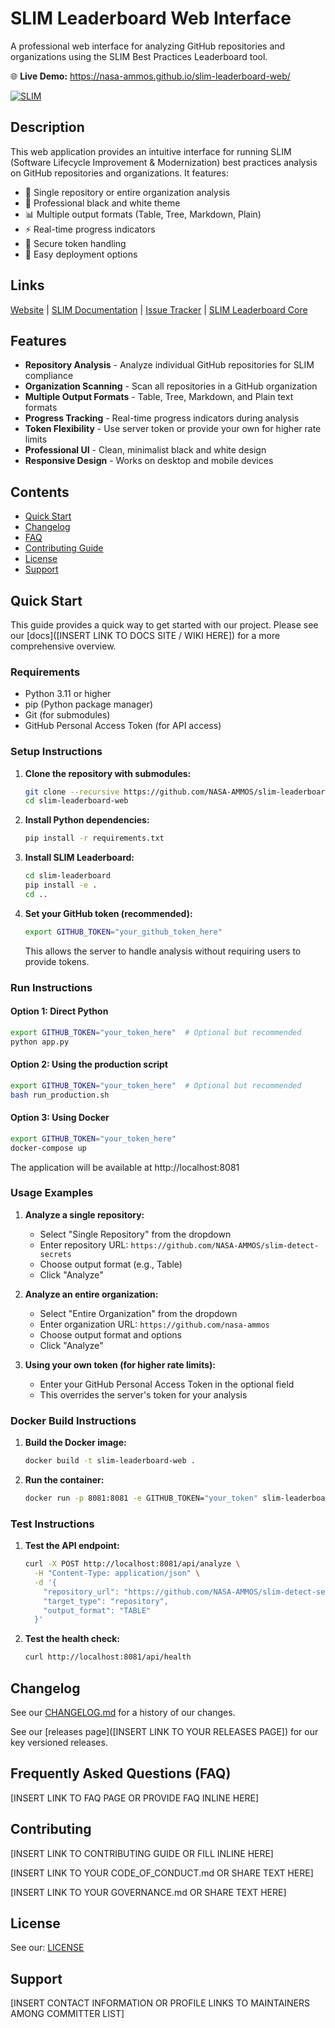# SLIM Leaderboard Web Interface

A professional web interface for analyzing GitHub repositories and organizations using the SLIM Best Practices Leaderboard tool.

🌐 **Live Demo:** https://nasa-ammos.github.io/slim-leaderboard-web/

[![SLIM](https://img.shields.io/badge/Best%20Practices%20from-SLIM-blue)](https://nasa-ammos.github.io/slim/)

## Description

This web application provides an intuitive interface for running SLIM (Software Lifecycle Improvement & Modernization) best practices analysis on GitHub repositories and organizations. It features:

- 🎯 Single repository or entire organization analysis
- 🎨 Professional black and white theme
- 📊 Multiple output formats (Table, Tree, Markdown, Plain)
- ⚡ Real-time progress indicators
- 🔐 Secure token handling
- 🚀 Easy deployment options

## Links

[Website](https://nasa-ammos.github.io/slim-leaderboard-web/) | [SLIM Documentation](https://nasa-ammos.github.io/slim/) | [Issue Tracker](https://github.com/NASA-AMMOS/slim-leaderboard-web/issues) | [SLIM Leaderboard Core](https://github.com/NASA-AMMOS/slim-leaderboard)

## Features

* **Repository Analysis** - Analyze individual GitHub repositories for SLIM compliance
* **Organization Scanning** - Scan all repositories in a GitHub organization
* **Multiple Output Formats** - Table, Tree, Markdown, and Plain text formats
* **Progress Tracking** - Real-time progress indicators during analysis
* **Token Flexibility** - Use server token or provide your own for higher rate limits
* **Professional UI** - Clean, minimalist black and white design
* **Responsive Design** - Works on desktop and mobile devices

## Contents

* [Quick Start](#quick-start)
* [Changelog](#changelog)
* [FAQ](#frequently-asked-questions-faq)
* [Contributing Guide](#contributing)
* [License](#license)
* [Support](#support)

## Quick Start

This guide provides a quick way to get started with our project. Please see our [docs]([INSERT LINK TO DOCS SITE / WIKI HERE]) for a more comprehensive overview.

### Requirements

* Python 3.11 or higher
* pip (Python package manager)
* Git (for submodules)
* GitHub Personal Access Token (for API access)

### Setup Instructions

1. **Clone the repository with submodules:**
   ```bash
   git clone --recursive https://github.com/NASA-AMMOS/slim-leaderboard-web.git
   cd slim-leaderboard-web
   ```

2. **Install Python dependencies:**
   ```bash
   pip install -r requirements.txt
   ```

3. **Install SLIM Leaderboard:**
   ```bash
   cd slim-leaderboard
   pip install -e .
   cd ..
   ```

4. **Set your GitHub token (recommended):**
   ```bash
   export GITHUB_TOKEN="your_github_token_here"
   ```
   
   This allows the server to handle analysis without requiring users to provide tokens.

### Run Instructions

#### Option 1: Direct Python
```bash
export GITHUB_TOKEN="your_token_here"  # Optional but recommended
python app.py
```

#### Option 2: Using the production script
```bash
export GITHUB_TOKEN="your_token_here"  # Optional but recommended
bash run_production.sh
```

#### Option 3: Using Docker
```bash
export GITHUB_TOKEN="your_token_here"
docker-compose up
```

The application will be available at http://localhost:8081

### Usage Examples

1. **Analyze a single repository:**
   - Select "Single Repository" from the dropdown
   - Enter repository URL: `https://github.com/NASA-AMMOS/slim-detect-secrets`
   - Choose output format (e.g., Table)
   - Click "Analyze"

2. **Analyze an entire organization:**
   - Select "Entire Organization" from the dropdown  
   - Enter organization URL: `https://github.com/nasa-ammos`
   - Choose output format and options
   - Click "Analyze"

3. **Using your own token (for higher rate limits):**
   - Enter your GitHub Personal Access Token in the optional field
   - This overrides the server's token for your analysis

### Docker Build Instructions

1. **Build the Docker image:**
   ```bash
   docker build -t slim-leaderboard-web .
   ```

2. **Run the container:**
   ```bash
   docker run -p 8081:8081 -e GITHUB_TOKEN="your_token" slim-leaderboard-web
   ```

### Test Instructions

1. **Test the API endpoint:**
   ```bash
   curl -X POST http://localhost:8081/api/analyze \
     -H "Content-Type: application/json" \
     -d '{
       "repository_url": "https://github.com/NASA-AMMOS/slim-detect-secrets",
       "target_type": "repository",
       "output_format": "TABLE"
     }'
   ```

2. **Test the health check:**
   ```bash
   curl http://localhost:8081/api/health
   ```

## Changelog

See our [CHANGELOG.md](CHANGELOG.md) for a history of our changes.

See our [releases page]([INSERT LINK TO YOUR RELEASES PAGE]) for our key versioned releases.

<!-- ☝️ Replace with links to your changelog and releases page ☝️ -->

## Frequently Asked Questions (FAQ)

[INSERT LINK TO FAQ PAGE OR PROVIDE FAQ INLINE HERE]
<!-- example link to FAQ PAGE>
Questions about our project? Please see our: [FAQ]([INSERT LINK TO FAQ / DISCUSSION BOARD])
-->

<!-- example FAQ inline format>
1. Question 1
   - Answer to question 1
2. Question 2
   - Answer to question 2
-->

<!-- example FAQ inline with no questions yet>
No questions yet. Propose a question to be added here by reaching out to our contributors! See support section below.
-->

<!-- ☝️ Replace with a list of frequently asked questions from your project, or post a link to your FAQ on a discussion board ☝️ -->

## Contributing

[INSERT LINK TO CONTRIBUTING GUIDE OR FILL INLINE HERE]
<!-- example link to CONTRIBUTING.md>
Interested in contributing to our project? Please see our: [CONTRIBUTING.md](CONTRIBUTING.md)
-->

<!-- example inline contributing guide>
1. Create an GitHub issue ticket describing what changes you need (e.g. issue-1)
2. [Fork](INSERT LINK TO YOUR REPO FORK PAGE HERE, e.g. https://github.com/my_org/my_repo/fork) this repo
3. Make your modifications in your own fork
4. Make a pull-request in this repo with the code in your fork and tag the repo owner / largest contributor as a reviewer

**Working on your first pull request?** See guide: [How to Contribute to an Open Source Project on GitHub](https://kcd.im/pull-request)
-->

[INSERT LINK TO YOUR CODE_OF_CONDUCT.md OR SHARE TEXT HERE]
<!-- example link to CODE_OF_CONDUCT.md>
For guidance on how to interact with our team, please see our code of conduct located at: [CODE_OF_CONDUCT.md](CODE_OF_CONDUCT.md)
-->

<!-- ☝️ Replace with a text describing how people may contribute to your project, or link to your contribution guide directly ☝️ -->

[INSERT LINK TO YOUR GOVERNANCE.md OR SHARE TEXT HERE]
<!-- example link to GOVERNANCE.md>
For guidance on our governance approach, including decision-making process and our various roles, please see our governance model at: [GOVERNANCE.md](GOVERNANCE.md)
-->

## License

See our: [LICENSE](LICENSE)
<!-- ☝️ Replace with the text of your copyright and license, or directly link to your license file ☝️ -->

## Support

[INSERT CONTACT INFORMATION OR PROFILE LINKS TO MAINTAINERS AMONG COMMITTER LIST]

<!-- example list of contacts>
Key points of contact are: [@github-user-1](link to github profile) [@github-user-2](link to github profile)
-->

<!-- ☝️ Replace with the key individuals who should be contacted for questions ☝️ -->